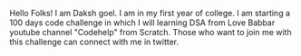 Hello Folks!
I am Daksh goel. I am in my first year of college.
I am starting a 100 days code challenge in which I will learning DSA from Love Babbar youtube channel "Codehelp" from Scratch.
Those who want to join me with this challenge can connect with me in twitter.

